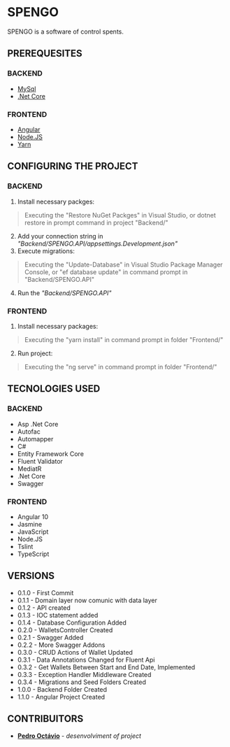 # SPENGO
SPENGO is a software of control spents.
## PREREQUESITES
### BACKEND
* [MySql](https://www.mysql.com/)
* [.Net Core](https://dotnet.microsoft.com/download)
### FRONTEND
* [Angular](https://angular.io/)
* [Node.JS](https://nodejs.org/)
* [Yarn](https://yarnpkg.com/)
## CONFIGURING THE PROJECT
### BACKEND
1) Install necessary packges:
> Executing the "Restore NuGet Packges" in Visual Studio, or dotnet restore in prompt command in project "Backend/"
2) Add your connection string in *"Backend/SPENGO.API/appsettings.Development.json"*
3) Execute migrations:
> Executing the "Update-Database" in Visual Studio Package Manager Console, or "ef database update" in command prompt in "Backend/SPENGO.API"
4) Run the *"Backend/SPENGO.API"*
### FRONTEND
1) Install necessary packages:
> Executing the "yarn install" in command prompt in folder "Frontend/"
2) Run project:
> Executing the "ng serve" in command prompt in folder "Frontend/"
## TECNOLOGIES USED
### BACKEND
* Asp .Net Core
* Autofac
* Automapper
* C#
* Entity Framework Core
* Fluent Validator
* MediatR
* .Net Core
* Swagger
### FRONTEND
* Angular 10
* Jasmine
* JavaScript
* Node.JS
* Tslint
* TypeScript
## VERSIONS
* 0.1.0 - First Commit
* 0.1.1 - Domain layer now comunic with data layer
* 0.1.2 - API created
* 0.1.3 - IOC statement added
* 0.1.4 - Database Configuration Added
* 0.2.0 - WalletsController Created
* 0.2.1 - Swagger Added
* 0.2.2 - More Swagger Addons
* 0.3.0 - CRUD Actions of Wallet Updated
* 0.3.1 - Data Annotations Changed for Fluent Api
* 0.3.2 - Get Wallets Between Start and End Date, Implemented
* 0.3.3 - Exception Handler Middleware Created
* 0.3.4 - Migrations and Seed Folders Created
* 1.0.0 - Backend Folder Created
* 1.1.0 - Angular Project Created
## CONTRIBUITORS
* [**Pedro Octávio**](https://github.com/pedro-octavio) - *desenvolviment of project*
